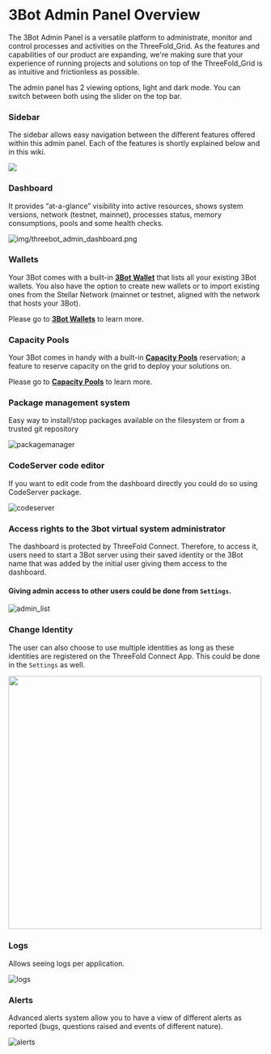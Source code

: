 # 3Bot Admin Panel Overview

The 3Bot Admin Panel is a versatile platform to administrate, monitor and control processes and activities on the ThreeFold_Grid. As the features and capabilities of our product are expanding, we're making sure that your experience of running projects and solutions on top of the ThreeFold_Grid is as intuitive and frictionless as possible.

The admin panel has 2 viewing options, light and dark mode. You can switch between both using the slider on the top bar.

### Sidebar

The sidebar allows easy navigation between the different features offered within this admin panel. Each of the features is shortly explained below and in this wiki.

![](img/3bot_admin_sidebar.png)

### Dashboard

It provides “at-a-glance” visibility into active resources, shows system versions, network (testnet, mainnet), processes status, memory consumptions, pools and some health checks.

![img/threebot_admin_dashboard.png](img/threebot_admin_dashboard_.jpg)

### Wallets

Your 3Bot comes with a built-in [**3Bot Wallet**](@3bot_sdk_wallet) that lists all your existing 3Bot wallets. You also have the option to create new wallets or to import existing ones from the Stellar Network (mainnet or testnet, aligned with the network that hosts your 3Bot).

Please go to [**3Bot Wallets**](@3bot_sdk_wallet) to learn more.

### Capacity Pools

Your 3Bot comes in handy with a built-in [**Capacity Pools**](@3bot_capacity_pools) reservation; a feature to reserve capacity on the grid to deploy your solutions on.

Please go to [**Capacity Pools**](@3bot_capacity_pools) to learn more.

### Package management system

Easy way to install/stop packages available on the filesystem or from a trusted git repository

![packagemanager](img/packagemanager.png)

### CodeServer code editor

If you want to edit code from the dashboard directly you could do so using CodeServer package.

![codeserver](img/3bot_admin_codeserver2.png)

### Access rights to the 3bot virtual system administrator

The dashboard is protected by ThreeFold Connect. Therefore, to access it, users need to start a 3Bot server using their saved identity or the 3Bot name that was added by the initial user giving them access to the dashboard.

#### Giving admin access to other users could be done from `Settings`.

![admin_list](img/admin_list.png)

### Change Identity

The user can also choose to use multiple identities as long as these identities are registered on the ThreeFold Connect App. This could be done in the `Settings` as well.

<img src="img/identity_list.png" width="500" alt="">

### Logs

Allows seeing logs per application.

![logs](img/logs.png)

### Alerts

Advanced alerts system allow you to have a view of different alerts as reported (bugs, questions raised and events of different nature).

![alerts](img/alerts.jpg)